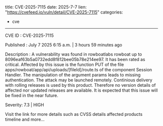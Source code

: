  
title: CVE-2025-7115
date: 2025-7-7
lien: "https://cvefeed.io/vuln/detail/CVE-2025-7115"
categories:
  - cve
---

CVE ID : CVE-2025-7115

Published :  July 7
2025
6:15 a.m. | 3 hours
59 minutes ago

Description : A vulnerability was found in rowboatlabs rowboat up to 8096eaf63b5a0732edd8f812bee05b78e214ee97. It has been rated as critical. Affected by this issue is the function PUT of the file apps/rowboat/app/api/uploads/[fileId]/route.ts of the component Session Handler. The manipulation of the argument params leads to missing authentication. The attack may be launched remotely. Continious delivery with rolling releases is used by this product. Therefore
no version details of affected nor updated releases are available. It is expected that this issue will be fixed in the near future.

Severity: 7.3 | HIGH

Visit the link for more details
such as CVSS details
affected products
timeline
and more...
